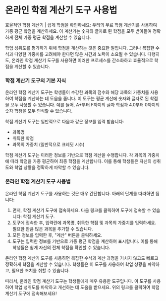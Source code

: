 온라인 학점 계산기 도구 사용법
=================

효율적인 학점 계산기 | 쉽게 학점을 확인하세요: 우리의 무료 학점 계산기를 사용하여 가중 평균 학점을 계산하세요. 이 계산기는 숫자와 글자로 된 학점을 모두 받아들여 정확하게 전체 가중 평균 학점을 계산할 수 있습니다.

학업 성취도를 평가하기 위해 학점을 계산하는 것은 중요한 일입니다. 그러나 복잡한 수식과 다양한 가중치를 고려해야 한다면 많은 시간과 노력이 소요될 수 있습니다. 다행히도, 온라인 학점 계산기 도구를 사용하면 이러한 프로세스를 간소화하고 효율적으로 학점을 계산할 수 있습니다.

### 학점 계산기 도구의 기본 지식

온라인 학점 계산기 도구는 학생들이 수강한 과목의 점수와 해당 과목의 가중치를 사용하여 학점을 계산하는 데 도움을 줍니다. 이 도구는 평균 계산에 숫자와 글자로 된 학점을 모두 사용할 수 있습니다. 예를 들어, A+부터 F까지의 글자 학점과 4.0부터 0까지의 숫자 학점을 모두 인식할 수 있습니다.

학점 계산기 도구는 일반적으로 다음과 같은 정보를 입력 받습니다:

- 과목명
- 취득한 학점
- 과목의 가중치 (일반적으로 크레딧 시수)

학점 계산기 도구는 이러한 정보를 기반으로 학점 계산을 수행합니다. 각 과목의 가중치에 따라 학점을 가중 평균하여 최종 학점을 계산합니다. 이를 통해 학생들은 자신의 성취도와 학업 상황을 정확하게 파악할 수 있습니다.

### 온라인 학점 계산기 도구 사용법

온라인 학점 계산기 도구를 사용하는 것은 매우 간단합니다. 아래의 단계를 따라하면 됩니다:

1. 먼저, 학점 계산기 도구에 접속하세요. 다음 링크를 클릭하여 도구에 접속할 수 있습니다: 학점 계산기 도구.
2. 도구에 접속한 후, 입력란에 과목명, 취득한 학점 및 과목의 가중치를 입력하세요. 필요한 만큼 많은 과목을 추가할 수 있습니다.
3. 모든 정보를 입력한 후, "계산" 버튼을 클릭하세요.
4. 도구는 입력한 정보를 기반으로 가중 평균 학점을 계산하여 표시합니다. 이를 통해 학생들은 쉽게 자신의 전체 학점을 확인할 수 있습니다.

온라인 학점 계산기 도구를 사용하면 복잡한 수식과 계산 과정을 거치지 않고도 빠르고 정확하게 학점을 계산할 수 있습니다. 학생들은 이 도구를 사용하여 학업 상황을 파악하고, 필요한 조치를 취할 수 있습니다.

따라서, 온라인 학점 계산기 도구는 학생들에게 매우 유용한 도구입니다. 이 도구를 사용하여 학업 성취도를 파악하고 개선하는 데 도움을 받으세요. 위의 링크를 클릭하여 학점 계산기 도구에 접속해보세요!